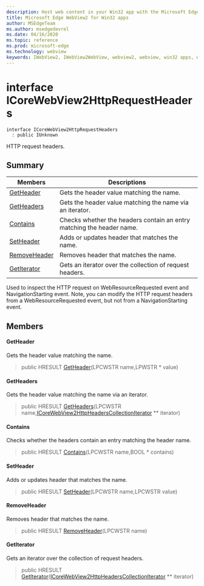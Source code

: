 ```yaml
---
description: Host web content in your Win32 app with the Microsoft Edge WebView2 control
title: Microsoft Edge WebView2 for Win32 apps
author: MSEdgeTeam
ms.author: msedgedevrel
ms.date: 04/16/2020
ms.topic: reference
ms.prod: microsoft-edge
ms.technology: webview
keywords: IWebView2, IWebView2WebView, webview2, webview, win32 apps, win32, edge, ICoreWebView2, ICoreWebView2Controller, browser control, edge html
---
```


# interface ICoreWebView2HttpRequestHeaders 

```
interface ICoreWebView2HttpRequestHeaders
  : public IUnknown
```

HTTP request headers.

## Summary

 Members                        | Descriptions
--------------------------------|---------------------------------------------
[GetHeader](#getheader) | Gets the header value matching the name.
[GetHeaders](#getheaders) | Gets the header value matching the name via an iterator.
[Contains](#contains) | Checks whether the headers contain an entry matching the header name.
[SetHeader](#setheader) | Adds or updates header that matches the name.
[RemoveHeader](#removeheader) | Removes header that matches the name.
[GetIterator](#getiterator) | Gets an iterator over the collection of request headers.

Used to inspect the HTTP request on WebResourceRequested event and NavigationStarting event. Note, you can modify the HTTP request headers from a WebResourceRequested event, but not from a NavigationStarting event.

## Members

#### GetHeader 

Gets the header value matching the name.

> public HRESULT [GetHeader](#getheader)(LPCWSTR name,LPWSTR * value)

#### GetHeaders 

Gets the header value matching the name via an iterator.

> public HRESULT [GetHeaders](#getheaders)(LPCWSTR name,[ICoreWebView2HttpHeadersCollectionIterator](ICoreWebView2HttpHeadersCollectionIterator.md) ** iterator)

#### Contains 

Checks whether the headers contain an entry matching the header name.

> public HRESULT [Contains](#contains)(LPCWSTR name,BOOL * contains)

#### SetHeader 

Adds or updates header that matches the name.

> public HRESULT [SetHeader](#setheader)(LPCWSTR name,LPCWSTR value)

#### RemoveHeader 

Removes header that matches the name.

> public HRESULT [RemoveHeader](#removeheader)(LPCWSTR name)

#### GetIterator 

Gets an iterator over the collection of request headers.

> public HRESULT [GetIterator](#getiterator)([ICoreWebView2HttpHeadersCollectionIterator](ICoreWebView2HttpHeadersCollectionIterator.md) ** iterator)

